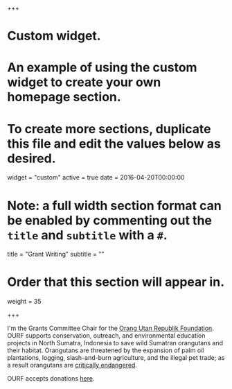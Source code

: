 +++
# Custom widget.
# An example of using the custom widget to create your own homepage section.
# To create more sections, duplicate this file and edit the values below as desired.
widget = "custom"
active = true
date = 2016-04-20T00:00:00

# Note: a full width section format can be enabled by commenting out the `title` and `subtitle` with a `#`.
title = "Grant Writing"
subtitle = ""

# Order that this section will appear in.
weight = 35

+++

I'm the Grants Committee Chair for the [Orang Utan Republik Foundation](https://www.orangutanrepublik.org/). OURF supports conservation, outreach, and environmental education projects in North Sumatra, Indonesia to save wild Sumatran orangutans and their habitat. Orangutans are threatened by the expansion of palm oil plantations, logging, slash-and-burn agriculture, and the illegal pet trade; as a result orangutans are [critically endangered](http://www.iucnredlist.org/details/121097935/0).

OURF accepts donations [here](https://www.orangutanrepublik.org/donate-now).
